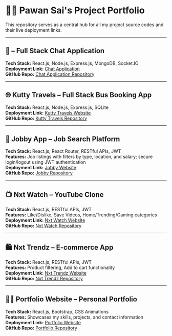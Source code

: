 # 🧑‍💻 Pawan Sai's Project Portfolio

This repository serves as a central hub for all my project source codes and their live deployment links.

---

##  📱 – Full Stack Chat Application
**Tech Stack:** React.js, Node.js, Express.js, MongoDB, Socket.IO  
**Deployment Link:** [Chat Application](https://chatapplication-jzqv.onrender.com/)  
**GitHub Repo:** [Chat Application Repository](https://github.com/pawancodes22/ChatApplication.git)

---

## 🌐 Kutty Travels – Full Stack Bus Booking App  
**Tech Stack:** React.js, Node.js, Express.js, SQLite  
**Deployment Link:** [Kutty Travels Website](https://busticketing-om3n.onrender.com/)  
**GitHub Repo:** [Kutty Travels Repository](https://github.com/pawancodes22/BusTicketing.git)

---

## 💼 Jobby App – Job Search Platform  
**Tech Stack:** React.js, React Router, RESTful APIs, JWT  
**Features:** Job listings with filters by type, location, and salary; secure login/logout using JWT authentication  
**Deployment Link:** [Jobby Website](https://pawancjobby.ccbp.tech/)  
**GitHub Repo:** [Jobby Repository](https://github.com/pawancodes22/theJobbyApp.git)

---

## 📺 Nxt Watch – YouTube Clone  
**Tech Stack:** React.js, RESTful APIs, JWT  
**Features:** Like/Dislike, Save Videos, Home/Trending/Gaming categories  
**Deployment Link:** [Nxt Watch Website](https://thenxtwatch.ccbp.tech/)  
**GitHub Repo:** [Nxt Watch Repository](https://github.com/pawancodes22/theNxtWatch.git)

---

## 🛍️ Nxt Trendz – E-commerce App  
**Tech Stack:** React.js, RESTful APIs, JWT  
**Features:** Product filtering, Add to cart functionality  
**Deployment Link:** [Nxt Trendz Website](https://pawanxtrendz.ccbp.tech/)  
**GitHub Repo:** [Nxt Trendz Repository](https://github.com/pawancodes22/theNxtTrendz.git)

---

## 🧑‍🎨 Portfolio Website – Personal Portfolio  
**Tech Stack:** React.js, Bootstrap, CSS Animations  
**Features:** Showcases my skills, projects, and contact information  
**Deployment Link:** [Portfolio Website](https://gorgeous-gnome-7097f1.netlify.app/)  
**GitHub Repo:** [Portfolio Repository](https://github.com/pawancodes22/Portfolio-Website.git)

